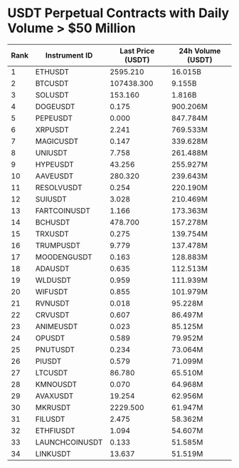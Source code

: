 # USDT Perpetual Contracts with Daily Volume > $50 Million

| Rank | Instrument ID | Last Price (USDT) | 24h Volume (USDT) |
|------|---------------|-------------------|-------------------|
| 1 | ETHUSDT | 2595.210 | 16.015B |
| 2 | BTCUSDT | 107438.300 | 9.155B |
| 3 | SOLUSDT | 153.160 | 1.816B |
| 4 | DOGEUSDT | 0.175 | 900.206M |
| 5 | PEPEUSDT | 0.000 | 847.784M |
| 6 | XRPUSDT | 2.241 | 769.533M |
| 7 | MAGICUSDT | 0.147 | 339.628M |
| 8 | UNIUSDT | 7.758 | 261.488M |
| 9 | HYPEUSDT | 43.256 | 255.927M |
| 10 | AAVEUSDT | 280.320 | 239.643M |
| 11 | RESOLVUSDT | 0.254 | 220.190M |
| 12 | SUIUSDT | 3.028 | 210.469M |
| 13 | FARTCOINUSDT | 1.166 | 173.363M |
| 14 | BCHUSDT | 478.700 | 157.278M |
| 15 | TRXUSDT | 0.275 | 139.754M |
| 16 | TRUMPUSDT | 9.779 | 137.478M |
| 17 | MOODENGUSDT | 0.163 | 128.883M |
| 18 | ADAUSDT | 0.635 | 112.513M |
| 19 | WLDUSDT | 0.959 | 111.939M |
| 20 | WIFUSDT | 0.855 | 101.979M |
| 21 | RVNUSDT | 0.018 | 95.228M |
| 22 | CRVUSDT | 0.607 | 86.497M |
| 23 | ANIMEUSDT | 0.023 | 85.125M |
| 24 | OPUSDT | 0.589 | 79.952M |
| 25 | PNUTUSDT | 0.234 | 73.064M |
| 26 | PIUSDT | 0.579 | 71.099M |
| 27 | LTCUSDT | 86.780 | 65.510M |
| 28 | KMNOUSDT | 0.070 | 64.968M |
| 29 | AVAXUSDT | 19.254 | 62.956M |
| 30 | MKRUSDT | 2229.500 | 61.947M |
| 31 | FILUSDT | 2.475 | 58.362M |
| 32 | ETHFIUSDT | 1.094 | 54.607M |
| 33 | LAUNCHCOINUSDT | 0.133 | 51.585M |
| 34 | LINKUSDT | 13.637 | 51.519M |
